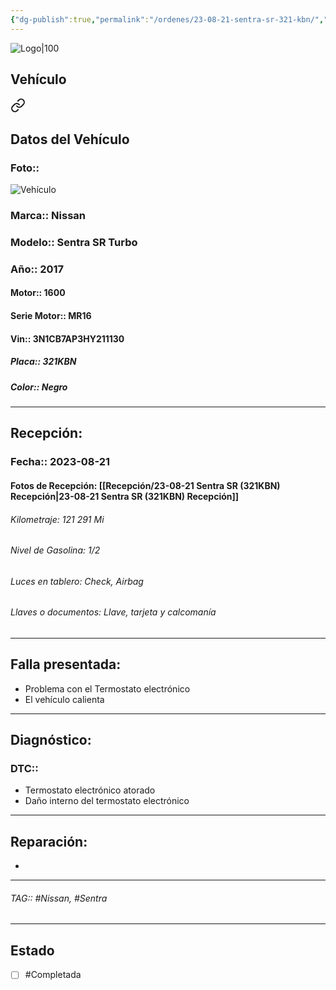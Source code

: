 ```yaml
---
{"dg-publish":true,"permalink":"/ordenes/23-08-21-sentra-sr-321-kbn/","created":"","updated":""}
---
```


![Logo|100](http://drive.google.com/uc?export=view&id=137fl3TIZ0-PU8b-Pt0bsjclwHub_u78G)

## Vehículo

<div class="transclusion internal-embed is-loaded"><a class="markdown-embed-link" href="/vehiculos/nissan/sentra-sr-321-kbn/#datos-del-vehiculo" aria-label="Open link"><svg xmlns="http://www.w3.org/2000/svg" width="24" height="24" viewBox="0 0 24 24" fill="none" stroke="currentColor" stroke-width="2" stroke-linecap="round" stroke-linejoin="round" class="svg-icon lucide-link"><path d="M10 13a5 5 0 0 0 7.54.54l3-3a5 5 0 0 0-7.07-7.07l-1.72 1.71"></path><path d="M14 11a5 5 0 0 0-7.54-.54l-3 3a5 5 0 0 0 7.07 7.07l1.71-1.71"></path></svg></a><div class="markdown-embed">



## Datos del Vehículo 
### Foto:: 
![Vehículo](http://drive.google.com/uc?export=view&id=19RoZGPMV0SVRNXTK_n8GY9J_fE3WiLyV)

### Marca:: Nissan
### Modelo:: Sentra SR Turbo
### Año:: 2017
#### Motor:: 1600
#### Serie Motor:: MR16
#### Vin:: 3N1CB7AP3HY211130
##### Placa:: 321KBN
##### Color:: Negro
---


</div></div>


## Recepción:
### Fecha:: 2023-08-21
#### Fotos de Recepción: [[Recepción/23-08-21 Sentra SR (321KBN) Recepción\|23-08-21 Sentra SR (321KBN) Recepción]]

###### Kilometraje: 121 291 Mi
###### Nivel de Gasolina: 1/2
###### Luces en tablero: Check, Airbag
###### Llaves o documentos: Llave, tarjeta y calcomanía 

---

## Falla presentada:
- Problema con el Termostato electrónico
- El vehículo calienta 


---

## Diagnóstico:
### DTC:: 

- Termostato electrónico atorado
- Daño interno del termostato electrónico 

---
## Reparación:
- 

---

###### TAG:: #Nissan, #Sentra

---

## Estado

- [ ] #Completada